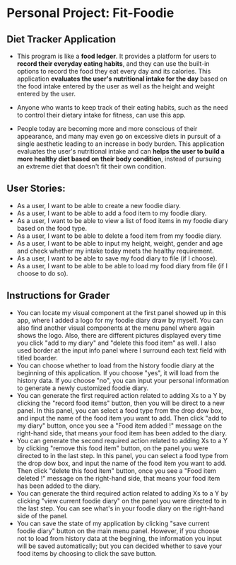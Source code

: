 # Personal Project: Fit-Foodie

## Diet Tracker Application

- This program is like a **food ledger**. It provides a platform for users to **record their everyday eating habits**, and they can use the built-in options to record the food they eat every day and its calories.
  This application **evaluates the user's nutritional intake for the day** based on the food intake entered by the user as well as the height and weight entered by the user. 



- Anyone who wants to keep track of their eating habits, such as the need to control their dietary intake for fitness, can use this app.



- People today are becoming more and more conscious of their appearance, and many may even go on excessive diets in pursuit of a single aesthetic leading to an increase in body burden. This application evaluates the user's nutritional intake and can **helps the user to build a more healthy diet based on their body condition**, instead of pursuing an extreme diet that doesn't fit their own condition. 

## User Stories:

- As a user, I want to be able to create a new foodie diary.
- As a user, I want to be able to add a food item to my foodie diary.
- As a user, I want to be able to view a list of food items in my foodie diary based on the food type.
- As a user, I want to be able to delete a food item from my foodie diary.
- As a user, I want to be able to input my height, weight, gender and age and check whether my intake today meets the healthy requirement. 
- As a user, I want to be able to save my food diary to file (if I choose).
- As a user, I want to be able to be able to load my food diary from file (if I choose to do so).


## Instructions for Grader
- You can locate my visual component at the first panel showed up in this app, where I added a logo for my foodie diary
draw by myself. You can also find another visual components at the menu panel where again shows the logo. Also, there are 
different pictures displayed every time you click "add to my diary" and "delete this food item" as well.
I also used border
at the input info panel where I surround each text field with titled boarder. 
- You can choose whether to load from the history foodie diary at the beginning of this application. If you choose "yes", it will load from the history data. 
If you choose "no", you can input your personal information to generate a newly customized foodie diary.
- You can generate the first required action related to adding Xs to a Y by clicking the "record food items" button, then
you will be direct to a new panel. In this panel, you can select a food type from the drop dow box, and input
the name of the food item you want to add. Then click "add to my diary" 
button, once you see a "Food item added !" message on the right-hand side, 
that means your food item has been added to the diary. 
- You can generate the second required action related to adding Xs to a Y by clicking "remove this food item" button, 
  on the panel you were directed to in the last step. In this panel, you can select a food type from the drop dow box, and input
  the name of the food item you want to add. Then click "delete this food item"
  button, once you see a "Food item deleted !" message on the right-hand side,
  that means your food item has been added to the diary.
- You can generate the third required action related to adding Xs to a Y by clicking "view current foodie diary" 
on the panel you were directed to in the last step. You can see what's in your foodie diary 
on the right-hand side of the panel. 
- You can save the state of my application by clicking "save current foodie diary" button on the main menu panel. However, if you choose not to load from history
data at the begining, the information you input will be saved automatically; but you can decided whether to save your food items by choosing to click the save button. 

